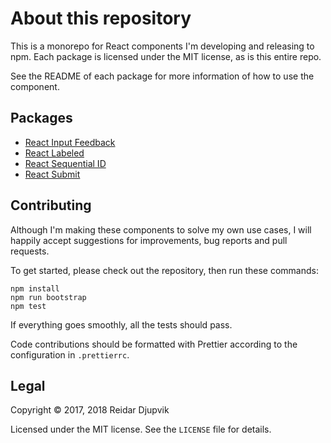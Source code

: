 # About this repository

This is a monorepo for React components I'm developing and releasing to npm.
Each package is licensed under the MIT license, as is this entire repo.

See the README of each package for more information of how to use the component.

## Packages

- [React Input Feedback](packages/react-input-feedback)
- [React Labeled](packages/react-labeled)
- [React Sequential ID](packages/react-sequential-id)
- [React Submit](packages/react-submit)

## Contributing

Although I'm making these components to solve my own use cases, I will happily
accept suggestions for improvements, bug reports and pull requests.

To get started, please check out the repository, then run these commands:

```
npm install
npm run bootstrap
npm test
```

If everything goes smoothly, all the tests should pass.

Code contributions should be formatted with Prettier according to the
configuration in `.prettierrc`.

## Legal

Copyright © 2017, 2018 Reidar Djupvik

Licensed under the MIT license. See the `LICENSE` file for details.

